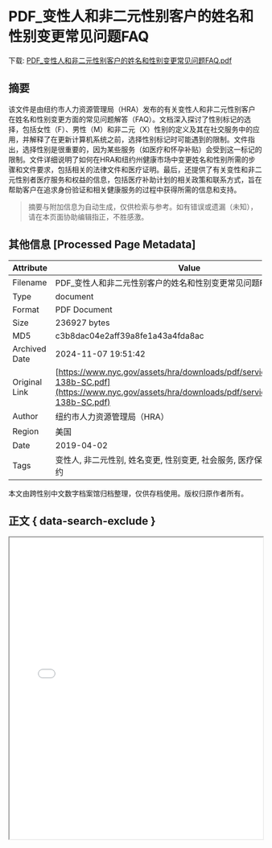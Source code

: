 # PDF_变性人和非二元性别客户的姓名和性别变更常见问题FAQ

<!-- tcd_download_link -->
下载: <a href="../PDF_变性人和非二元性别客户的姓名和性别变更常见问题FAQ.pdf" download>PDF_变性人和非二元性别客户的姓名和性别变更常见问题FAQ.pdf</a>
<!-- tcd_download_link_end -->

## 摘要

<!-- tcd_abstract -->
该文件是由纽约市人力资源管理局（HRA）发布的有关变性人和非二元性别客户在姓名和性别变更方面的常见问题解答（FAQ）。文档深入探讨了性别标记的选择，包括女性（F）、男性（M）和非二元（X）性别的定义及其在社交服务中的应用，并解释了在更新计算机系统之前，选择性别标记时可能遇到的限制。文件指出，选择性别是很重要的，因为某些服务（如医疗和怀孕补贴）会受到这一标记的限制。文件详细说明了如何在HRA和纽约州健康市场中变更姓名和性别所需的步骤和文件要求，包括相关的法律文件和医疗证明。最后，还提供了有关变性和非二元性别者医疗服务和权益的信息，包括医疗补助计划的相关政策和联系方式，旨在帮助客户在追求身份验证和相关健康服务的过程中获得所需的信息和支持。

<!-- tcd_abstract_end -->

> 摘要与附加信息为自动生成，仅供检索与参考。如有错误或遗漏（未知），请在本页面协助编辑指正，不胜感激。

## 其他信息 [Processed Page Metadata]

| Attribute       | Value                                  |
|-----------------|----------------------------------------|
| Filename        | PDF_变性人和非二元性别客户的姓名和性别变更常见问题FAQ.pdf                             |
| Type            | document                                 |
| Format          | PDF Document                               |
| Size            | 236927 bytes                           |
| MD5             | c3b8dac04e2aff39a8fe1a43a4fda8ac                                  |
| Archived Date   | 2024-11-07 19:51:42                             |
| Original Link   | [https://www.nyc.gov/assets/hra/downloads/pdf/services/lgbtqi/HRA-138b-SC.pdf](https://www.nyc.gov/assets/hra/downloads/pdf/services/lgbtqi/HRA-138b-SC.pdf)                         |
| Author          | 纽约市人力资源管理局（HRA）                               |
| Region          | 美国                               |
| Date            | 2019-04-02                                 |
| Tags            | 变性人, 非二元性别, 姓名变更, 性别变更, 社会服务, 医疗保险, 法律指导, 纽约                                 |

本文由跨性别中文数字档案馆归档整理，仅供存档使用。版权归原作者所有。


## 正文 { data-search-exclude }

<!-- tcd_main_text -->
<iframe src="../PDF_变性人和非二元性别客户的姓名和性别变更常见问题FAQ.pdf" width="100%" height="600px">
    <p>无法显示PDF，请下载查看。</p>
</iframe>
<!-- tcd_main_text_end -->

